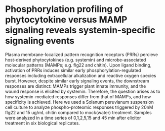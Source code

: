 # Phosphorylation profiling of phytocytokine versus MAMP signaling reveals systemin-specific signaling events
Plasma membrane-localized pattern recognition receptors (PRRs) percieve host-derived phytocytokines (e.g. systemin) and microbe-associated molecular patterns (MAMPs; e.g. flg22 and chitin). Upon ligand binding, activation of PRRs induces similar early phosphorylation-regulated responses including extracellular alkalization and reactive oxygen species burst. However, despite similar early signaling events, the downstream responses are distinct: MAMPs trigger plant innate immunity, and the wound response is elicited by systemin. Therefore, the question arises as to how systemin-mediated responses differ from that of MAMPs, and how specificity is achieved. Here we used a Solanum peruvianum suspension cell culture to analyze phospho-proteomic responses triggered by 20nM flg22 and 15 ug/mL chitin compared to mock(water) treatment. Samples were analyzed in a time series of 0,1,2,5,15 and 45 min after elicitor treatment in six biological replicates.
